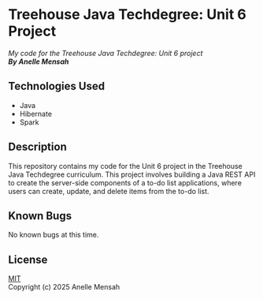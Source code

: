 # Treehouse Java Techdegree: Unit 6 Project
_My code for the Treehouse Java Techdegree: Unit 6 project_
\
_**By Anelle Mensah**_

## Technologies Used
* Java
* Hibernate
* Spark

## Description
This repository contains my code for the Unit 6 project in the Treehouse Java Techdegree curriculum. This project involves building a Java REST API to create the server-side components of a to-do list applications, where users can create, update, and delete items from the to-do list.

## Known Bugs
No known bugs at this time.

## License
[MIT](https://choosealicense.com/licenses/mit/#)
\
Copyright (c) 2025 Anelle Mensah